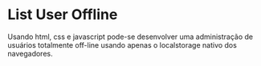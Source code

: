 # List User Offline

Usando html, css e javascript  pode-se desenvolver uma administração de usuários totalmente off-line usando apenas o localstorage nativo dos navegadores.


